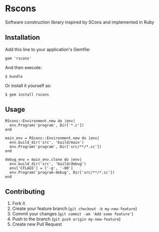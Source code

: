 # Rscons

Software construction library inspired by SCons and implemented in Ruby

## Installation

Add this line to your application's Gemfile:

    gem 'rscons'

And then execute:

    $ bundle

Or install it yourself as:

    $ gem install rscons

## Usage

    RScons::Environment.new do |env|
      env.Program('program', Dir['*.c'])
    end

    main_env = RScons::Environment.new do |env|
      env.build_dir('src', 'build/main')
      env.Program('program', Dir['src/**/*.cc'])
    end

    debug_env = main_env.clone do |env|
      env.build_dir('src', 'build/debug')
      env['CFLAGS'] = ['-g', '-O0']
      env.Program('program-debug', Dir['src/**/*.cc'])
    end

## Contributing

1. Fork it
2. Create your feature branch (`git checkout -b my-new-feature`)
3. Commit your changes (`git commit -am 'Add some feature'`)
4. Push to the branch (`git push origin my-new-feature`)
5. Create new Pull Request
